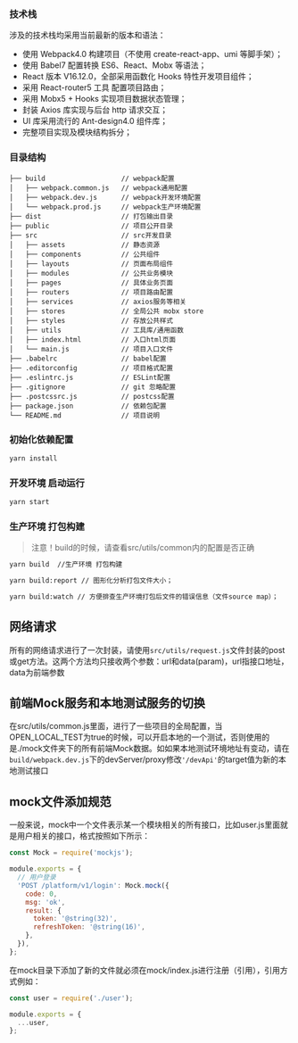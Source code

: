 ### 技术栈

涉及的技术栈均采用当前最新的版本和语法：

- 使用 Webpack4.0 构建项目（不使用 create-react-app、umi 等脚手架）；
- 使用 Babel7 配置转换 ES6、React、Mobx 等语法；
- React 版本 V16.12.0，全部采用函数化 Hooks 特性开发项目组件；
- 采用 React-router5 工具 配置项目路由；
- 采用 Mobx5 + Hooks 实现项目数据状态管理；
- 封装 Axios 库实现与后台 http 请求交互；
- UI 库采用流行的 Ant-design4.0 组件库；
- 完整项目实现及模块结构拆分；

### 目录结构

```
├── build                   // webpack配置
│   ├── webpack.common.js   // webpack通用配置
│   ├── webpack.dev.js      // webpack开发环境配置
│   └── webpack.prod.js     // webpack生产环境配置
├── dist                    // 打包输出目录
├── public                  // 项目公开目录
├── src                     // src开发目录
│   ├── assets              // 静态资源
│   ├── components          // 公共组件
│   ├── layouts             // 页面布局组件
│   ├── modules             // 公共业务模块
│   ├── pages               // 具体业务页面
│   ├── routers             // 项目路由配置
│   ├── services            // axios服务等相关
│   ├── stores              // 全局公共 mobx store
│   ├── styles              // 存放公共样式
│   ├── utils               // 工具库/通用函数
│   ├── index.html          // 入口html页面
│   └── main.js             // 项目入口文件
├── .babelrc                // babel配置
├── .editorconfig           // 项目格式配置
├── .eslintrc.js            // ESLint配置
├── .gitignore              // git 忽略配置
├── .postcssrc.js           // postcss配置
├── package.json            // 依赖包配置
└── README.md               // 项目说明
```


### 初始化依赖配置

```bash
yarn install
```

### 开发环境 启动运行

```bash
yarn start
```

### 生产环境 打包构建

> 注意！build的时候，请查看src/utils/common内的配置是否正确

```bash
yarn build  //生产环境 打包构建

yarn build:report // 图形化分析打包文件大小；

yarn build:watch // 方便排查生产环境打包后文件的错误信息（文件source map）；
```

## 网络请求

所有的网络请求进行了一次封装，请使用`src/utils/request.js`文件封装的post或get方法。这两个方法均只接收两个参数：url和data(param)，url指接口地址，data为前端参数

## 前端Mock服务和本地测试服务的切换

在src/utils/common.js里面，进行了一些项目的全局配置，当OPEN_LOCAL_TEST为true的时候，可以开启本地的一个测试，否则使用的是./mock文件夹下的所有前端Mock数据。如如果本地测试环境地址有变动，请在`build/webpack.dev.js`下的devServer/proxy修改`'/devApi'`的target值为新的本地测试接口

## mock文件添加规范

一般来说，mock中一个文件表示某一个模块相关的所有接口，比如user.js里面就是用户相关的接口，格式按照如下所示：
```js
const Mock = require('mockjs');

module.exports = {
  // 用户登录
  'POST /platform/v1/login': Mock.mock({
    code: 0,
    msg: 'ok',
    result: {
      token: '@string(32)',
      refreshToken: '@string(16)',
    },
  }),
};
```
在mock目录下添加了新的文件就必须在mock/index.js进行注册（引用），引用方式例如：
```js
const user = require('./user');

module.exports = {
  ...user,
};
```
